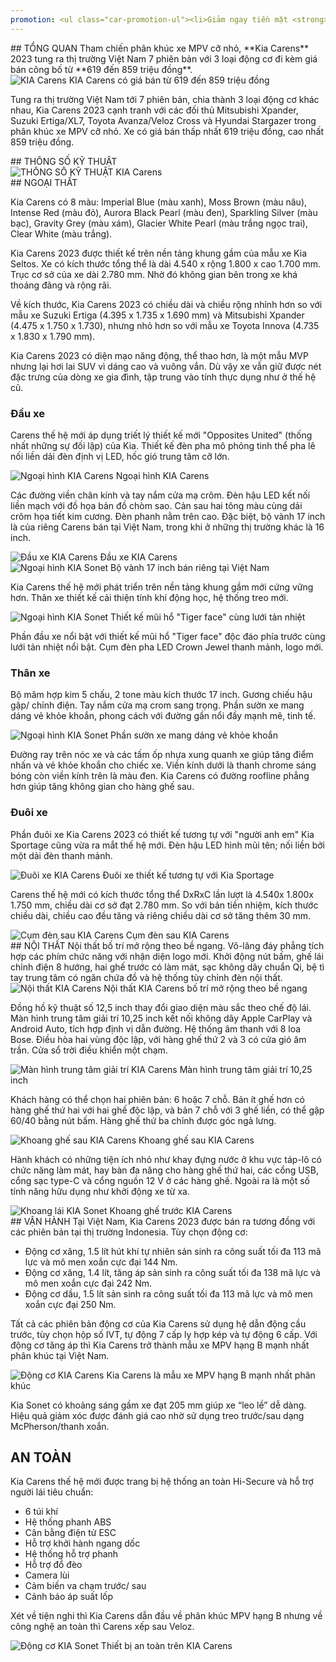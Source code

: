 ```yaml
---
promotion: <ul class="car-promotion-ul"><li>Giảm ngay tiền mặt <strong>43 triệu đồng</strong></li><li>Tặng kèm<strong>&nbsp;phụ kiện</strong> chính hãng KIA (<strong>Thảm chân, dù che mưa</strong>)</li><li>Tặng&nbsp;<strong>Film cách nhiệt Flumar</strong></li><li>Tặng nhiên liệu khi giao xe</li><li>Tặng bảo hành<strong>&nbsp;03 năm</strong>&nbsp;hoặc&nbsp;<strong>100000km</strong></li><li>Hỗ trợ mua xe với lãi suất thấp,thủ tục nhanh chóng, xét duyệt nhanh</li><li>Kho xe đủ màu, đủ xe nhất Việt Nam</li></ul>
---
```


<section id="tongquan">
## TỔNG QUAN
Tham chiến phân khúc xe MPV cỡ nhỏ, **Kia Carens** 2023 tung ra thị trường Việt Nam 7 phiên bản với 3 loại động cơ đi kèm giá bán công bố từ **619 đến 859 triệu đồng**.

<div class="post-img-wrapper" style={{aspectRatio:2.318}}>
<Image src="https://res.cloudinary.com/dfhheac8o/image/upload/v1695086793/KIA/KIA%20Car/kia-carens_ag67ws.jpg" alt="KIA Carens" fill={true} />
<span class="post-img-title">KIA Carens có giá bán từ 619 đến 859 triệu đồng</span>
</div>

Tung ra thị trường Việt Nam tới 7 phiên bản, chia thành 3 loại động cơ khác nhau, Kia Carens 2023 cạnh tranh với các đối thủ Mitsubishi Xpander, Suzuki Ertiga/XL7, Toyota Avanza/Veloz Cross và Hyundai Stargazer trong phân khúc xe MPV cỡ nhỏ. Xe có giá bán thấp nhất 619 triệu đồng, cao nhất 859 triệu đồng.

</section>

<section id="thongso">
## THÔNG SỐ KỸ THUẬT

<div class="post-img-wrapper-no-margin" style={{aspectRatio:0.71}}>
<Image src="https://res.cloudinary.com/dfhheac8o/image/upload/v1695086792/KIA/KIA%20Car/thong-so-ky-thuat-carens_tseqzj.jpg" alt="THÔNG SỐ KỸ THUẬT KIA Carens" fill={true} />
</div>

</section>

<section id="ngoaithat">
## NGOẠI THẤT

Kia Carens có 8 màu: Imperial Blue (màu xanh), Moss Brown (màu nâu), Intense Red (màu đỏ), Aurora Black Pearl (màu đen), Sparkling Silver (màu bạc), Gravity Grey (màu xám), Glacier White Pearl (màu trắng ngọc trai), Clear White (màu trắng).

Kia Carens 2023 được thiết kế trên nền tảng khung gầm của mẫu xe Kia Seltos. Xe có kích thước tổng thể là dài 4.540 x rộng 1.800 x cao 1.700 mm. Trục cơ sở của xe dài 2.780 mm. Nhờ đó không gian bên trong xe khá thoáng đãng và rộng rãi.

Về kích thước, Kia Carens 2023 có chiều dài và chiều rộng nhỉnh hơn so với mẫu xe Suzuki Ertiga (4.395 x 1.735 x 1.690 mm) và Mitsubishi Xpander (4.475 x 1.750 x 1.730), nhưng nhỏ hơn so với mẫu xe Toyota Innova (4.735 x 1.830 x 1.790 mm).

Kia Carens 2023 có diện mạo năng động, thể thao hơn, là một mẫu MVP nhưng lại hơi lai SUV vì dáng cao và vuông vắn. Dù vậy xe vẫn giữ được nét đặc trưng của dòng xe gia đình, tập trung vào tính thực dụng như ở thế hệ cũ.

### Đầu xe

Carens thế hệ mới áp dụng triết lý thiết kế mới "Opposites United" (thống nhất những sự đối lập) của Kia. Thiết kế đèn pha mô phỏng tinh thể pha lê nối liền dải đèn định vị LED, hốc gió trung tâm cỡ lớn.

<div class="post-img-wrapper">
<Image src="https://res.cloudinary.com/dfhheac8o/image/upload/v1695086791/KIA/KIA%20Car/ngoai-hinh-carens_wzjrz4.jpg" alt="Ngoại hình KIA Carens" fill={true} />
<span class="post-img-title">Ngoại hình KIA Carens</span>
</div>

Các đường viền chân kính và tay nắm cửa mạ crôm. Đèn hậu LED kết nối liền mạch với đồ họa bản đồ chòm sao. Cản sau hai tông màu cùng dải crôm họa tiết kim cương. Đèn phanh nằm trên cao. Đặc biệt, bộ vành 17 inch là của riêng Carens bán tại Việt Nam, trong khi ở những thị trường khác là 16 inch.

<div class="post-img-wrapper">
<Image src="https://res.cloudinary.com/dfhheac8o/image/upload/v1695086791/KIA/KIA%20Car/mat-truoc-kia-carens_wzobnz.jpg" alt="Đầu xe KIA Carens" fill={true} />
<span class="post-img-title">Đầu xe KIA Carens</span>
</div>

<div class="post-img-wrapper">
<Image src="https://res.cloudinary.com/dfhheac8o/image/upload/v1695086791/KIA/KIA%20Car/mam-xe-kia-carens_pcnhru.jpg" alt="Ngoại hình KIA Sonet" fill={true} />
<span class="post-img-title">Bộ vành 17 inch bán riêng tại Việt Nam</span>
</div>

Kia Carens thế hệ mới phát triển trên nền tảng khung gầm mới cứng vững hơn. Thân xe thiết kế cải thiện tính khí động học, hệ thống treo mới.

<div class="post-img-wrapper">
<Image src="https://res.cloudinary.com/dfhheac8o/image/upload/v1695086790/KIA/KIA%20Car/luoi-tan-nhiet-kia-carens_lmbdud.jpg" alt="Ngoại hình KIA Sonet" fill={true} />
<span class="post-img-title">Thiết kế mũi hổ "Tiger face" cùng lưới tản nhiệt</span>
</div>

Phần đầu xe nổi bật với thiết kế mũi hổ "Tiger face" độc đáo phía trước cùng lưới tản nhiệt nổi bật. Cụm đèn pha LED Crown Jewel thanh mảnh, logo mới.

### Thân xe

Bộ mâm hợp kim 5 chấu, 2 tone màu kích thước 17 inch. Gương chiếu hậu gập/ chỉnh điện. Tay nắm cửa mạ crom sang trọng. Phần sườn xe mang dáng vẻ khỏe khoắn, phong cách với đường gần nổi đầy mạnh mẽ, tinh tế.

<div class="post-img-wrapper">
<Image src="https://res.cloudinary.com/dfhheac8o/image/upload/v1695086719/KIA/KIA%20Car/than-xe-kia-carens_o4udsc.jpg" alt="Ngoại hình KIA Sonet" fill={true} />
<span class="post-img-title">Phần sườn xe mang dáng vẻ khỏe khoắn</span>
</div>

Đường ray trên nóc xe và các tấm ốp nhựa xung quanh xe giúp tăng điểm nhấn và vẻ khỏe khoắn cho chiếc xe. Viền kính dưới là thanh chrome sáng bóng còn viền kính trên là màu đen. Kia Carens có đường roofline phẳng hơn giúp tăng không gian cho hàng ghế sau.

### Đuôi xe

Phần đuôi xe Kia Carens 2023 có thiết kế tương tự với "người anh em" Kia Sportage cũng vừa ra mắt thế hệ mới. Đèn hậu LED hình mũi tên; nối liền bởi một dải đèn thanh mảnh.

<div class="post-img-wrapper">
<Image src="https://res.cloudinary.com/dfhheac8o/image/upload/v1695086704/KIA/KIA%20Car/duoi-xe-kia-carens_vrjj8t.jpg" alt="Đuôi xe KIA Carens" fill={true} />
<span class="post-img-title">Đuôi xe thiết kế tương tự với Kia Sportage</span>
</div>

Carens thế hệ mới có kích thước tổng thể DxRxC lần lượt là 4.540x 1.800x 1.750 mm, chiều dài cơ sở đạt 2.780 mm. So với bản tiền nhiệm, kích thước chiều dài, chiều cao đều tăng và riêng chiều dài cơ sở tăng thêm 30 mm.

<div class="post-img-wrapper">
<Image src="https://res.cloudinary.com/dfhheac8o/image/upload/v1695086704/KIA/KIA%20Car/cum-den-sau-kia-carens_huzc6q.jpg" alt="Cụm đèn sau KIA Carens" fill={true} />
<span class="post-img-title">Cụm đèn sau KIA Carens</span>
</div>

</section>

<section id="noithat"> 
## NỘI THẤT
Nội thất bố trí mở rộng theo bề ngang. Vô-lăng đáy phẳng tích hợp các phím chức năng với nhận diện logo mới. Khởi động nút bấm, ghế lái chỉnh điện 8 hướng, hai ghế trước có làm mát, sạc không dây chuẩn Qi, bệ tì tay trung tâm có ngăn chứa đồ và hệ thống tùy chỉnh đèn nội thất.

<div class="post-img-wrapper">
<Image src="https://res.cloudinary.com/dfhheac8o/image/upload/v1695086704/KIA/KIA%20Car/noi-that-kia-carens_woh29d.jpg" alt="Nội thất KIA Carens" fill={true} />
<span class="post-img-title">Nội thất KIA Carens bố trí mở rộng theo bề ngang</span>
</div>

Đồng hồ kỹ thuật số 12,5 inch thay đổi giao diện màu sắc theo chế độ lái. Màn hình trung tâm giải trí 10,25 inch kết nối không dây Apple CarPlay và Android Auto, tích hợp định vị dẫn đường. Hệ thống âm thanh với 8 loa Bose. Điều hòa hai vùng độc lập, với hàng ghế thứ 2 và 3 có cửa gió âm trần. Cửa sổ trời điều khiển một chạm.

<div class="post-img-wrapper">
<Image src="https://res.cloudinary.com/dfhheac8o/image/upload/v1695086704/KIA/KIA%20Car/kia-carens-khoang-lai_vp0zhf.jpg" alt="Màn hình trung tâm giải trí KIA Carens" fill={true} />
<span class="post-img-title">Màn hình trung tâm giải trí 10,25 inch</span>
</div>

Khách hàng có thể chọn hai phiên bản: 6 hoặc 7 chỗ. Bản ít ghế hơn có hàng ghế thứ hai với hai ghế độc lập, và bản 7 chỗ với 3 ghế liền, có thể gập 60/40 bằng nút bấm. Hàng ghế thứ ba chỉnh được góc ngả lưng.

<div class="post-img-wrapper">
<Image src="https://res.cloudinary.com/dfhheac8o/image/upload/v1695086704/KIA/KIA%20Car/kia-carens-khoang-ghe-sau_vriah5.jpg" alt="Khoang ghế sau KIA Carens" fill={true} />
<span class="post-img-title">Khoang ghế sau KIA Carens</span>
</div>

Hành khách có những tiện ích nhỏ như khay đựng nước ở khu vực táp-lô có chức năng làm mát, hay bàn đa năng cho hàng ghế thứ hai, các cổng USB, cổng sạc type-C và cổng nguồn 12 V ở các hàng ghế. Ngoài ra là một số tính năng hữu dụng như khởi động xe từ xa.

<div class="post-img-wrapper">
<Image src="https://res.cloudinary.com/dfhheac8o/image/upload/v1695086704/KIA/KIA%20Car/kia-carens-hang-ghe-truoc_ca9ofw.jpg" alt="Khoang lái KIA Sonet" fill={true} />
<span class="post-img-title">Khoang ghế trước KIA Carens</span>
</div>

</section>

<section id="vanhanh">
## VẬN HÀNH
Tại Việt Nam, Kia Carens 2023 được bán ra tương đồng với các phiên bản tại thị trường Indonesia. Tùy chọn động cơ:

- Động cơ xăng, 1.5 lít hút khí tự nhiên sản sinh ra công suất tối đa 113 mã lực và mô men xoắn cực đại 144 Nm.
- Động cơ xăng, 1.4 lít, tăng áp sản sinh ra công suất tối đa 138 mã lực và mô men xoắn cực đại 242 Nm.
- Động cơ dầu, 1.5 lít sản sinh ra công suất tối đa 113 mã lực và mô men xoắn cực đại 250 Nm.

Tất cả các phiên bản động cơ của Kia Carens sử dụng hệ dẫn động cầu trước, tùy chọn hộp số IVT, tự động 7 cấp ly hợp kép và tự động 6 cấp.
Với động cơ tăng áp thì Kia Carens trở thành mẫu xe MPV hạng B mạnh nhất phân khúc tại Việt Nam.

<div class="post-img-wrapper" style={{aspectRatio:3.125}}>
<Image src="https://res.cloudinary.com/dfhheac8o/image/upload/v1695086703/KIA/KIA%20Car/kia-carens-van-hanh_vzglrx.jpg" alt="Động cơ KIA Carens" fill={true} />
<span class="post-img-title">Kia Carens là mẫu xe MPV hạng B mạnh nhất phân khúc</span>
</div>

Kia Sonet có khoảng sáng gầm xe đạt 205 mm giúp xe “leo lề” dễ dàng. Hiệu quả giảm xóc được đánh giá cao nhờ sử dụng treo trước/sau dạng McPherson/thanh xoắn.

</section>

<section id="antoan">

## AN TOÀN

Kia Carens thế hệ mới được trang bị hệ thống an toàn Hi-Secure và hỗ trợ người lái tiêu chuẩn:

- 6 túi khí
- Hệ thống phanh ABS
- Cân bằng điện tử ESC
- Hỗ trợ khởi hành ngang dốc
- Hệ thống hỗ trợ phanh
- Hỗ trợ đổ đèo
- Camera lùi
- Cảm biến va chạm trước/ sau
- Cảnh báo áp suất lốp

Xét về tiện nghi thì Kia Carens dẫn đầu về phân khúc MPV hạng B nhưng về công nghệ an toàn thì Carens xếp sau Veloz.

<div class="post-img-wrapper" style={{aspectRatio:1.589}}>
<Image src="https://res.cloudinary.com/dfhheac8o/image/upload/v1695086703/KIA/KIA%20Car/kia-carens-thiet-bi-an-toan_xx6md9.jpg" alt="Động cơ KIA Sonet" fill={true} />
<span class="post-img-title">Thiết bị an toàn trên KIA Carens</span>
</div>

</section>
